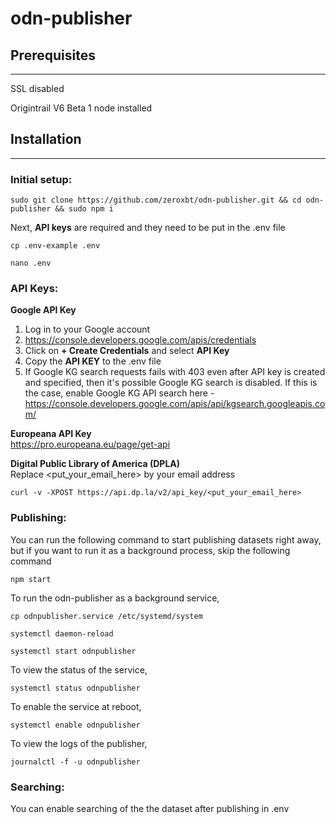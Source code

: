 # odn-publisher

## __Prerequisites__
________

SSL disabled

Origintrail V6 Beta 1 node installed

## __Installation__
__________

### __Initial setup:__
```
sudo git clone https://github.com/zeroxbt/odn-publisher.git && cd odn-publisher && sudo npm i
```
Next, __API keys__ are required and they need to be put in the .env file

```
cp .env-example .env
```
```
nano .env
```
### __API Keys:__
**Google API Key**  
1. Log in to your Google account
2. https://console.developers.google.com/apis/credentials
3. Click on **+ Create Credentials** and select **API Key**
4. Copy the **API KEY** to the .env file
5. If Google KG search requests fails with 403 even after API key is created and specified, then it's possible Google KG search is disabled. If this is the case, enable Google KG API search here - https://console.developers.google.com/apis/api/kgsearch.googleapis.com/

**Europeana API Key**  
https://pro.europeana.eu/page/get-api

**Digital Public Library of America (DPLA)**  
Replace <put_your_email_here> by your email address
```
curl -v -XPOST https://api.dp.la/v2/api_key/<put_your_email_here>
```
### __Publishing:__

You can run the following command to start publishing datasets right away, but if you want to run it as a background process, skip the following command
```
npm start
```
To run the odn-publisher as a background service, 
```
cp odnpublisher.service /etc/systemd/system
```
```
systemctl daemon-reload
```
```
systemctl start odnpublisher
```
To view the status of the service,
```
systemctl status odnpublisher
```
To enable the service at reboot,
```
systemctl enable odnpublisher
```
To view the logs of the publisher,
```
journalctl -f -u odnpublisher
```

### __Searching:__
You can enable searching of the the dataset after publishing in .env
